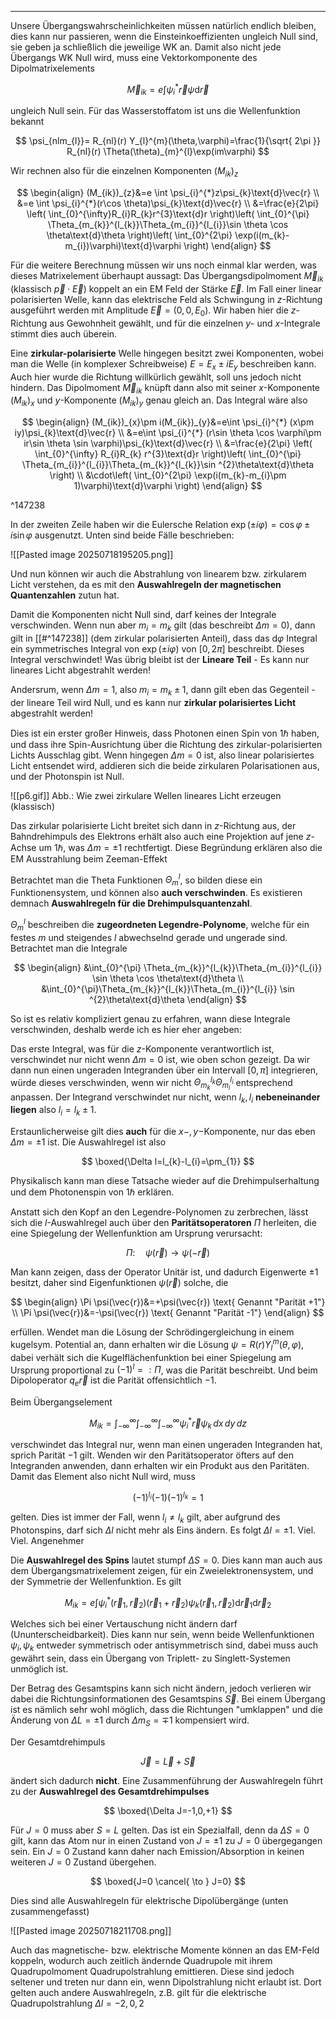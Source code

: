 ***

Unsere Übergangswahrscheinlichkeiten müssen natürlich endlich bleiben, dies kann nur passieren, wenn die Einsteinkoeffizienten ungleich Null sind, sie geben ja schließlich die jeweilige WK an. Damit also nicht jede Übergangs WK Null wird, muss eine Vektorkomponente des Dipolmatrixelements

$$
\vec{M}_{ik}=e\int \psi_{i}^{*}\vec{r}\psi\text{d}\vec{r}
$$

ungleich Null sein. Für das Wasserstoffatom ist uns die Wellenfunktion bekannt

$$
\psi_{nlm_{l}}= R_{nl}(r) Y_{l}^{m}(\theta,\varphi)=\frac{1}{\sqrt{ 2\pi }} R_{nl}(r) \Theta(\theta)_{m}^{l}\exp(im\varphi)
$$

Wir rechnen also für die einzelnen Komponenten $(M_{ik})_{z}$

$$
\begin{align}
(M_{ik})_{z}&=e \int \psi_{i}^{*}z\psi_{k}\text{d}\vec{r} \\
&=e \int \psi_{i}^{*}(r\cos \theta)\psi_{k}\text{d}\vec{r} \\
&=\frac{e}{2\pi} \left( \int_{0}^{\infty}R_{i}R_{k}r^{3}\text{d}r \right)\left( \int_{0}^{\pi} \Theta_{m_{k}}^{l_{k}}\Theta_{m_{i}}^{l_{i}}\sin \theta \cos \theta\text{d}\theta \right)\left( \int_{0}^{2\pi} \exp(i(m_{k}-m_{i})\varphi)\text{d}\varphi \right)
\end{align}
$$

Für die weitere Berechnung müssen wir uns noch einmal klar werden, was dieses Matrixelement überhaupt aussagt: Das Übergangsdipolmoment $\vec{M}_{ik}$ (klassisch $\vec{p}\cdot \vec{E}$) koppelt an ein EM Feld der Stärke $\vec{E}$. Im Fall einer linear polarisierten Welle, kann das elektrische Feld als Schwingung in $z$-Richtung ausgeführt werden mit Amplitude $\vec{E}=(0,0,E_{0})$. Wir haben hier die $z$-Richtung aus Gewohnheit gewählt, und für die einzelnen $y$- und $x$-Integrale stimmt dies auch überein.

Eine **zirkular-polarisierte** Welle hingegen besitzt zwei Komponenten, wobei man die Welle (in komplexer Schreibweise) $E=E_{x}\pm iE_{y}$ beschreiben kann. Auch hier wurde die Richtung willkürlich gewählt, soll uns jedoch nicht hindern. Das Dipolmoment $\vec{M}_{ik}$ knüpft dann also mit seiner $x$-Komponente $(M_{ik})_{x}$ und $y$-Komponente $(M_{ik})_{y}$ genau gleich an. Das Integral wäre also

$$
\begin{align}
(M_{ik})_{x}\pm i(M_{ik})_{y}&=e\int \psi_{i}^{*} (x\pm iy)\psi_{k}\text{d}\vec{r} \\
&=e\int \psi_{i}^{*} (r\sin \theta \cos \varphi\pm ir\sin \theta \sin \varphi)\psi_{k}\text{d}\vec{r} \\
&=\frac{e}{2\pi} \left( \int_{0}^{\infty} R_{i}R_{k} r^{3}\text{d}r \right)\left( \int_{0}^{\pi} \Theta_{m_{i}}^{l_{i}}\Theta_{m_{k}}^{l_{k}}\sin ^{2}\theta\text{d}\theta \right) \\
&\cdot\left( \int_{0}^{2\pi} \exp(i(m_{k}-m_{i}\pm 1)\varphi)\text{d}\varphi \right)
\end{align}
$$

^147238

In der zweiten Zeile haben wir die Eulersche Relation $\exp(\pm i\varphi)=\cos \varphi\pm i\sin \varphi$ ausgenutzt. Unten sind beide Fälle beschrieben:

![[Pasted image 20250718195205.png]]

Und nun können wir auch die Abstrahlung von linearem bzw. zirkularem Licht verstehen, da es mit den **Auswahlregeln der magnetischen Quantenzahlen** zutun hat.

Damit die Komponenten nicht Null sind, darf keines der Integrale verschwinden. Wenn nun aber $m_{i}=m_{k}$ gilt (das beschreibt $\Delta m=0$), dann gilt in [[#^147238]] (dem zirkular polarisierten Anteil), dass das $\text{d}\varphi$ Integral ein symmetrisches Integral von $\exp(\pm i\varphi)$ von $[0,2\pi]$ beschreibt. Dieses Integral verschwindet! Was übrig bleibt ist der **Lineare Teil** - Es kann nur lineares Licht abgestrahlt werden!

Andersrum, wenn $\Delta m=1$, also $m_{i}=m_{k}\pm 1$, dann gilt eben das Gegenteil - der lineare Teil wird Null, und es kann nur **zirkular polarisiertes Licht** abgestrahlt werden!

Dies ist ein erster großer Hinweis, dass Photonen einen Spin von $1\hbar$ haben, und dass ihre Spin-Ausrichtung über die Richtung des zirkular-polarisierten Lichts Ausschlag gibt. Wenn hingegen $\Delta m =0$ ist, also linear polarisiertes Licht entsendet wird, addieren sich die beide zirkularen Polarisationen aus, und der Photonspin ist Null.

![[p6.gif]]
Abb.: Wie zwei zirkulare Wellen lineares Licht erzeugen (klassisch)

Das zirkular polarisierte Licht breitet sich dann in $z$-Richtung aus, der Bahndrehimpuls des Elektrons erhält also auch eine Projektion auf jene $z$-Achse um $1\hbar$, was $\Delta m=\pm 1$ rechtfertigt. Diese Begründung erklären also die EM Ausstrahlung beim Zeeman-Effekt

Betrachtet man die Theta Funktionen $\Theta_{m}^{l}$, so bilden diese ein Funktionensystem, und können also **auch verschwinden**. Es existieren demnach **Auswahlregeln für die Drehimpulsquantenzahl**.

$\Theta_{m}^{l}$ beschreiben die **zugeordneten Legendre-Polynome**, welche für ein festes $m$ und steigendes $l$ abwechselnd gerade und ungerade sind. Betrachtet man die Integrale

$$
\begin{align}
&\int_{0}^{\pi} \Theta_{m_{k}}^{l_{k}}\Theta_{m_{i}}^{l_{i}} \sin \theta \cos \theta\text{d}\theta \\
&\int_{0}^{\pi}\Theta_{m_{k}}^{l_{k}}\Theta_{m_{i}}^{l_{i}} \sin ^{2}\theta\text{d}\theta
\end{align}
$$

So ist es relativ kompliziert genau zu erfahren, wann diese Integrale verschwinden, deshalb werde ich es hier eher angeben:

Das erste Integral, was für die $z$-Komponente verantwortlich ist, verschwindet nur nicht wenn $\Delta m=0$ ist, wie oben schon gezeigt. Da wir dann nun einen ungeraden Integranden über ein Intervall $[0,\pi]$ integrieren, würde dieses verschwinden, wenn wir nicht $\Theta_{m_{k}}^{l_{k}}\Theta_{m_{i}}^{l_{i}}$ entsprechend anpassen. Der Integrand verschwindet nur nicht, wenn $l_{k},l_{i}$ **nebeneinander liegen** also $l_{i}=l_{k}\pm 1$.

Erstaunlicherweise gilt dies **auch** für die $x-,y-$Komponente, nur das eben $\Delta m=\pm 1$ ist. Die Auswahlregel ist also

$$
\boxed{\Delta l=l_{k}-l_{i}=\pm_{1}}
$$

Physikalisch kann man diese Tatsache wieder auf die Drehimpulserhaltung und dem Photonenspin von $1\hbar$ erklären.

Anstatt sich den Kopf an den Legendre-Polynomen zu zerbrechen, lässt sich die $l$-Auswahlregel auch über den **Paritätsoperatoren** $\Pi$ herleiten, die eine Spiegelung der Wellenfunktion am Ursprung verursacht:

$$
\Pi: \quad \psi(\vec{r})\to \psi(-\vec{r})
$$

Man kann zeigen, dass der Operator Unitär ist, und dadurch Eigenwerte $\pm 1$ besitzt, daher sind Eigenfunktionen $\psi(\vec{r})$ solche, die

$$
\begin{align}
\Pi \psi(\vec{r})&=+\psi(\vec{r}) \text{ Genannt "Parität +1"} \\
\Pi \psi(\vec{r})&=-\psi(\vec{r}) \text{ Genannt "Parität -1"}
\end{align}
$$

erfüllen. Wendet man die Lösung der Schrödingergleichung in einem kugelsym. Potential an, dann erhalten wir die Lösung $\psi=R(r)Y_{l}^{m}(\theta,\varphi)$, dabei verhält sich die Kugelflächenfunktion bei einer Spiegelung am Ursprung proportional zu $(-1)^l=: \Pi$, was die Parität beschreibt. Und beim Dipoloperator $q_{e}\vec{r}$ ist die Parität offensichtlich $-1$. 

Beim Übergangselement

$$
M_{ik}=\int_{-\infty}^{\infty} \int_{-\infty}^{\infty} \int_{-\infty}^{\infty} \psi_{i}^{*}\vec{r}\psi_{k} \, dx  \, dy  \, dz 
$$

verschwindet das Integral nur, wenn man einen ungeraden Integranden hat, sprich Parität $-1$ gilt. Wenden wir den Paritätsoperator öfters auf den Integranden anwenden, dann erhalten wir ein Produkt aus den Paritäten. Damit das Element also nicht Null wird, muss

$$
(-1)^{l_{i}}(-1)(-1)^{l_{k}}=1
$$

gelten. Dies ist immer der Fall, wenn $l_{i}\neq l_{k}$ gilt, aber aufgrund des Photonspins, darf sich $\Delta l$ nicht mehr als Eins ändern. Es folgt $\Delta l=\pm 1$. Viel. Viel. Angenehmer

Die **Auswahlregel des Spins** lautet stumpf $\Delta S=0$. Dies kann man auch aus dem Übergangsmatrixelement zeigen, für ein Zweielektronensystem, und der Symmetrie der Wellenfunktion. Es gilt

$$
M_{ik}=e \int \psi_{i}^{*} (\vec{r}_{1},\vec{r}_{2}) (\vec{r}_{1}+\vec{r}_{2})\psi_{k}(\vec{r}_{1},\vec{r}_{2})\text{d}\vec{r}_{1}\text{d}\vec{r}_{2}
$$

Welches sich bei einer Vertauschung nicht ändern darf (Ununterscheidbarkeit). Dies kann nur sein, wenn beide Wellenfunktionen $\psi_{i},\psi_{k}$ entweder symmetrisch oder antisymmetrisch sind, dabei muss auch gewährt sein, dass ein Übergang von Triplett- zu Singlett-Systemen unmöglich ist.

Der Betrag des Gesamtspins kann sich nicht ändern, jedoch verlieren wir dabei die Richtungsinformationen des Gesamtspins $\vec{S}$. Bei einem Übergang ist es nämlich sehr wohl möglich, dass die Richtungen "umklappen" und die Änderung von $\Delta L= \pm 1$ durch $\Delta m_{S}=\mp 1$ kompensiert wird.

Der Gesamtdrehimpuls

$$
\vec{J}=\vec{L}+\vec{S}
$$

ändert sich dadurch **nicht**. Eine Zusammenführung der Auswahlregeln führt zu der **Auswahlregel des Gesamtdrehimpulses** 

$$
\boxed{\Delta J=-1,0,+1}
$$

Für $J=0$ muss aber $S=L$ gelten. Das ist ein Spezialfall, denn da $\Delta S=0$ gilt, kann das Atom nur in einen Zustand von $J=\pm 1$ zu $J=0$ übergegangen sein. Ein $J=0$ Zustand kann daher nach Emission/Absorption in keinen weiteren $J=0$ Zustand übergehen.

$$
\boxed{J=0 \cancel{ \to } J=0}
$$

Dies sind alle Auswahlregeln für elektrische Dipolübergänge (unten zusammengefasst)

![[Pasted image 20250718211708.png]]

Auch das magnetische- bzw. elektrische Momente können an das EM-Feld koppeln, wodurch auch zeitlich ändernde Quadrupole mit ihrem Quadrupolmoment Quadrupolstrahlung emittieren. Diese sind jedoch seltener und treten nur dann ein, wenn Dipolstrahlung nicht erlaubt ist. Dort gelten auch andere Auswahlregeln, z.B. gilt für die elektrische Quadrupolstrahlung $\Delta l=-2,0,2$

